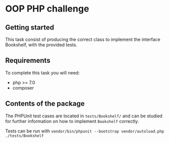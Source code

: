 # OOP PHP challenge #

## Getting started

This task consist of producing the correct class to implement the interface Bookshelf, with the provided tests.

## Requirements

To complete this task you will need:

- php >= 7.0
- composer

## Contents of the package

The PHPUnit test cases are located in `tests/Bookshelf/` and can be studied for further information on how to implement `Bookshelf` correctly.

Tests can be run with `vendor/bin/phpunit --bootstrap vendor/autoload.php ./tests/Bookshelf`

